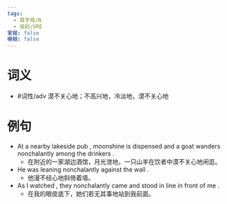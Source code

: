 ```yaml
---
tags:
  - 首字母/N
  - 级别/GRE
掌握: false
模糊: false
---
```

# 词义
- #词性/adv  漠不关心地；不高兴地，冷淡地，漠不关心地
# 例句
- At a nearby lakeside pub , moonshine is dispensed and a goat wanders nonchalantly among the drinkers .
	- 在附近的一家湖边酒馆，月光泄地，一只山羊在饮者中漠不关心地闲逛。
- He was leaning nonchalantly against the wall .
	- 他漫不经心地斜倚着墙。
- As I watched , they nonchalantly came and stood in line in front of me .
	- 在我的眼皮底下，她们若无其事地站到我前面。
